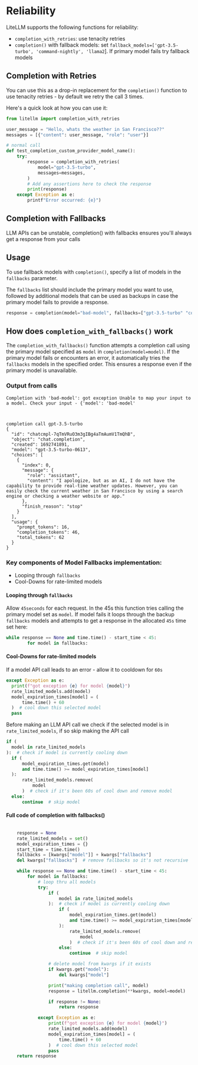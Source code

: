 # Reliability

LiteLLM supports the following functions for reliability:
* `completion_with_retries`: use tenacity retries
* `completion()` with fallback models: set `fallback_models=['gpt-3.5-turbo', 'command-nightly', 'llama2`]. If primary model fails try fallback models

## Completion with Retries

You can use this as a drop-in replacement for the `completion()` function to use tenacity retries - by default we retry the call 3 times. 

Here's a quick look at how you can use it: 

```python 
from litellm import completion_with_retries

user_message = "Hello, whats the weather in San Francisco??"
messages = [{"content": user_message, "role": "user"}]

# normal call 
def test_completion_custom_provider_model_name():
    try:
        response = completion_with_retries(
            model="gpt-3.5-turbo",
            messages=messages,
        )
        # Add any assertions here to check the response
        print(response)
    except Exception as e:
        printf"Error occurred: {e}")
```

## Completion with Fallbacks
LLM APIs can be unstable, completion() with fallbacks ensures you'll always get a response from your calls

## Usage 
To use fallback models with `completion()`, specify a list of models in the `fallbacks` parameter. 

The `fallbacks` list should include the primary model you want to use, followed by additional models that can be used as backups in case the primary model fails to provide a response.

```python
response = completion(model="bad-model", fallbacks=["gpt-3.5-turbo" "command-nightly"], messages=messages)
```

## How does `completion_with_fallbacks()` work

The `completion_with_fallbacks()` function attempts a completion call using the primary model specified as `model` in `completion(model=model)`. If the primary model fails or encounters an error, it automatically tries the `fallbacks` models in the specified order. This ensures a response even if the primary model is unavailable.

### Output from calls
```
Completion with 'bad-model': got exception Unable to map your input to a model. Check your input - {'model': 'bad-model'



completion call gpt-3.5-turbo
{
  "id": "chatcmpl-7qTmVRuO3m3gIBg4aTmAumV1TmQhB",
  "object": "chat.completion",
  "created": 1692741891,
  "model": "gpt-3.5-turbo-0613",
  "choices": [
    {
      "index": 0,
      "message": {
        "role": "assistant",
        "content": "I apologize, but as an AI, I do not have the capability to provide real-time weather updates. However, you can easily check the current weather in San Francisco by using a search engine or checking a weather website or app."
      },
      "finish_reason": "stop"
    }
  ],
  "usage": {
    "prompt_tokens": 16,
    "completion_tokens": 46,
    "total_tokens": 62
  }
}

```

### Key components of Model Fallbacks implementation:
* Looping through `fallbacks`
* Cool-Downs for rate-limited models

#### Looping through `fallbacks`
Allow `45seconds` for each request. In the 45s this function tries calling the primary model set as `model`. If model fails it loops through the backup `fallbacks` models and attempts to get a response in the allocated `45s` time set here: 
```python
while response == None and time.time() - start_time < 45:
        for model in fallbacks:
```

#### Cool-Downs for rate-limited models
If a model API call leads to an error - allow it to cooldown for `60s`
```python
except Exception as e:
  print(f"got exception {e} for model {model}")
  rate_limited_models.add(model)
  model_expiration_times[model] = (
      time.time() + 60
  )  # cool down this selected model
  pass
```

Before making an LLM API call we check if the selected model is in `rate_limited_models`, if so skip making the API call
```python
if (
  model in rate_limited_models
):  # check if model is currently cooling down
  if (
      model_expiration_times.get(model)
      and time.time() >= model_expiration_times[model]
  ):
      rate_limited_models.remove(
          model
      )  # check if it's been 60s of cool down and remove model
  else:
      continue  # skip model

```

#### Full code of completion with fallbacks()
```python

    response = None
    rate_limited_models = set()
    model_expiration_times = {}
    start_time = time.time()
    fallbacks = [kwargs["model"]] + kwargs["fallbacks"]
    del kwargs["fallbacks"]  # remove fallbacks so it's not recursive

    while response == None and time.time() - start_time < 45:
        for model in fallbacks:
            # loop thru all models
            try:
                if (
                    model in rate_limited_models
                ):  # check if model is currently cooling down
                    if (
                        model_expiration_times.get(model)
                        and time.time() >= model_expiration_times[model]
                    ):
                        rate_limited_models.remove(
                            model
                        )  # check if it's been 60s of cool down and remove model
                    else:
                        continue  # skip model

                # delete model from kwargs if it exists
                if kwargs.get("model"):
                    del kwargs["model"]

                print("making completion call", model)
                response = litellm.completion(**kwargs, model=model)

                if response != None:
                    return response

            except Exception as e:
                print(f"got exception {e} for model {model}")
                rate_limited_models.add(model)
                model_expiration_times[model] = (
                    time.time() + 60
                )  # cool down this selected model
                pass
    return response
```
